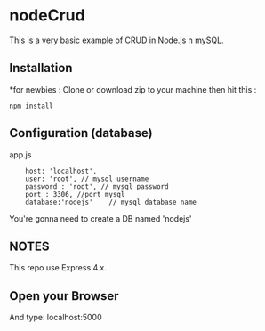 # nodeCrud
This is a very basic example of CRUD in Node.js n mySQL.
## Installation
*for newbies : Clone or download zip to your machine then hit this :

	npm install

## Configuration (database)
app.js

        host: 'localhost',
        user: 'root', // mysql username
        password : 'root', // mysql password
        port : 3306, //port mysql
        database:'nodejs'	 // mysql database name


	
You're gonna need to create a DB named 'nodejs'

## NOTES
This repo use Express 4.x.

## Open your Browser
And type: localhost:5000
